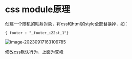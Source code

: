 # css module原理

创建一个随机的映射对象，将css和html的style全部替换掉，如：

`{ footer : "_footer_i22st_1"}`

![image-20230917163109785](C:\Users\23937\AppData\Roaming\Typora\typora-user-images\image-20230917163109785.png)

修改css默认行为，上面为驼峰

